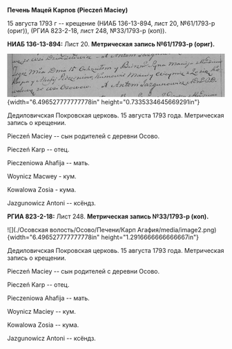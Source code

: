 **Печень Мацей Карпов (Pieczeń Maciey)**

15 августа 1793 г -- крещение (НИАБ 136-13-894, лист 20, №61/1793-р
(ориг)), (РГИА 823-2-18, лист 248, №33/1793-р (коп)).

**НИАБ 136-13-894:** Лист 20. **Метрическая запись №61/1793-р (ориг).**

![](./media/c7a696198e73e5012c7e7e64a60c685576bcb175.png){width="6.496527777777778in"
height="0.7335334645669291in"}

Дедиловичская Покровская церковь. 15 августа 1793 года. Метрическая
запись о крещении.

Pieczeń Maciey -- сын родителей с деревни Осовo.

Pieczeń Karp -- отец.

Pieczeniowa Ahafija -- мать.

Woynicz Macwey - кум.

Kowalowa Zosia - кума.

Jazgunowicz Antoni -- ксёндз.

**РГИА 823-2-18:** Лист 248. **Метрическая запись №33/1793-р (коп).**

![](./Осовская волость/Осово/Печени/Карп Агафия/media/image2.png){width="6.496527777777778in"
height="1.2916666666666667in"}

Дедиловичская Покровская церковь. 15 августа 1793 года. Метрическая
запись о крещении.

Pieczeń Maciey -- сын родителей с деревни Осово.

Pieczeń Karp -- отец.

Pieczeniowa Ahafija -- мать.

Woynicz Maciey -- кум.

Kowalowa Zosia -- кума.

Jazgunowicz Antoni -- ксёндз.
